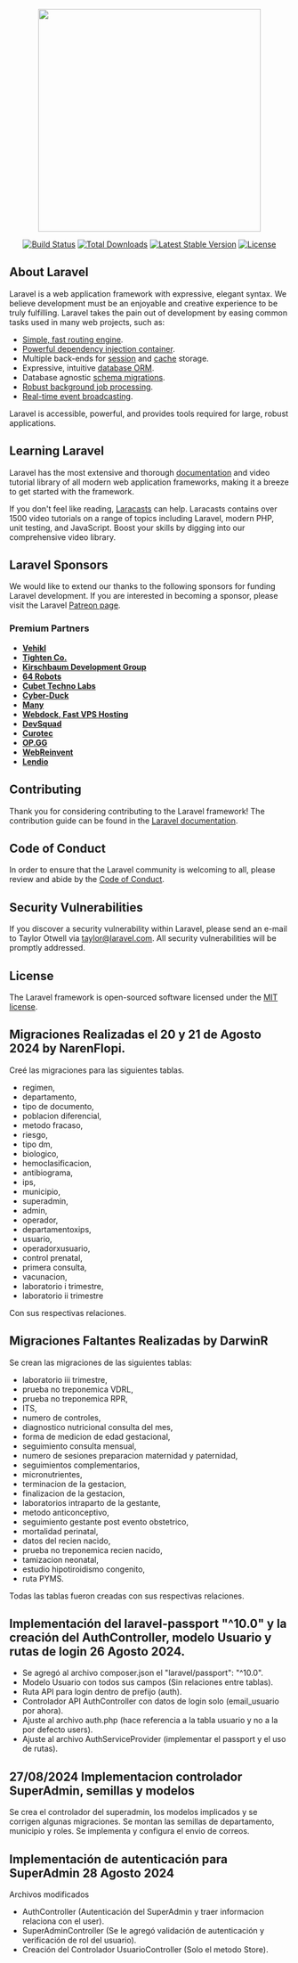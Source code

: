 <p align="center"><a href="https://laravel.com" target="_blank"><img src="https://raw.githubusercontent.com/laravel/art/master/logo-lockup/5%20SVG/2%20CMYK/1%20Full%20Color/laravel-logolockup-cmyk-red.svg" width="400"></a></p>

<p align="center">
<a href="https://travis-ci.org/laravel/framework"><img src="https://travis-ci.org/laravel/framework.svg" alt="Build Status"></a>
<a href="https://packagist.org/packages/laravel/framework"><img src="https://img.shields.io/packagist/dt/laravel/framework" alt="Total Downloads"></a>
<a href="https://packagist.org/packages/laravel/framework"><img src="https://img.shields.io/packagist/v/laravel/framework" alt="Latest Stable Version"></a>
<a href="https://packagist.org/packages/laravel/framework"><img src="https://img.shields.io/packagist/l/laravel/framework" alt="License"></a>
</p>

## About Laravel

Laravel is a web application framework with expressive, elegant syntax. We believe development must be an enjoyable and creative experience to be truly fulfilling. Laravel takes the pain out of development by easing common tasks used in many web projects, such as:

- [Simple, fast routing engine](https://laravel.com/docs/routing).
- [Powerful dependency injection container](https://laravel.com/docs/container).
- Multiple back-ends for [session](https://laravel.com/docs/session) and [cache](https://laravel.com/docs/cache) storage.
- Expressive, intuitive [database ORM](https://laravel.com/docs/eloquent).
- Database agnostic [schema migrations](https://laravel.com/docs/migrations).
- [Robust background job processing](https://laravel.com/docs/queues).
- [Real-time event broadcasting](https://laravel.com/docs/broadcasting).

Laravel is accessible, powerful, and provides tools required for large, robust applications.

## Learning Laravel

Laravel has the most extensive and thorough [documentation](https://laravel.com/docs) and video tutorial library of all modern web application frameworks, making it a breeze to get started with the framework.

If you don't feel like reading, [Laracasts](https://laracasts.com) can help. Laracasts contains over 1500 video tutorials on a range of topics including Laravel, modern PHP, unit testing, and JavaScript. Boost your skills by digging into our comprehensive video library.

## Laravel Sponsors

We would like to extend our thanks to the following sponsors for funding Laravel development. If you are interested in becoming a sponsor, please visit the Laravel [Patreon page](https://patreon.com/taylorotwell).

### Premium Partners

- **[Vehikl](https://vehikl.com/)**
- **[Tighten Co.](https://tighten.co)**
- **[Kirschbaum Development Group](https://kirschbaumdevelopment.com)**
- **[64 Robots](https://64robots.com)**
- **[Cubet Techno Labs](https://cubettech.com)**
- **[Cyber-Duck](https://cyber-duck.co.uk)**
- **[Many](https://www.many.co.uk)**
- **[Webdock, Fast VPS Hosting](https://www.webdock.io/en)**
- **[DevSquad](https://devsquad.com)**
- **[Curotec](https://www.curotec.com/services/technologies/laravel/)**
- **[OP.GG](https://op.gg)**
- **[WebReinvent](https://webreinvent.com/?utm_source=laravel&utm_medium=github&utm_campaign=patreon-sponsors)**
- **[Lendio](https://lendio.com)**

## Contributing

Thank you for considering contributing to the Laravel framework! The contribution guide can be found in the [Laravel documentation](https://laravel.com/docs/contributions).

## Code of Conduct

In order to ensure that the Laravel community is welcoming to all, please review and abide by the [Code of Conduct](https://laravel.com/docs/contributions#code-of-conduct).

## Security Vulnerabilities

If you discover a security vulnerability within Laravel, please send an e-mail to Taylor Otwell via [taylor@laravel.com](mailto:taylor@laravel.com). All security vulnerabilities will be promptly addressed.

## License

The Laravel framework is open-sourced software licensed under the [MIT license](https://opensource.org/licenses/MIT).

## Migraciones Realizadas el 20 y 21 de Agosto 2024 by NarenFlopi.

Creé las migraciones para las siguientes tablas.

- regimen, 
- departamento,
- tipo de documento,
- poblacion diferencial,
- metodo fracaso,
- riesgo,
- tipo dm,
- biologico,
- hemoclasificacion,
- antibiograma,
- ips,
- municipio,
- superadmin,
- admin,
- operador,
- departamentoxips,
- usuario,
- operadorxusuario,
- control prenatal,
- primera consulta,
- vacunacion,
- laboratorio i trimestre,
- laboratorio ii trimestre

Con sus respectivas relaciones.

## Migraciones Faltantes Realizadas by DarwinR

Se crean las migraciones de las siguientes tablas:

- laboratorio iii trimestre,
- prueba no treponemica VDRL,
- prueba no treponemica RPR,
- ITS,
- numero de controles, 
- diagnostico nutricional consulta del mes,
- forma de medicion de edad gestacional,
- seguimiento consulta mensual, 
- numero de sesiones preparacion maternidad y paternidad,
- seguimientos complementarios,
- micronutrientes, 
- terminacion de la gestacion,
- finalizacion de la gestacion,
- laboratorios intraparto de la gestante,
- metodo anticonceptivo, 
- seguimiento gestante post evento obstetrico,
- mortalidad perinatal,
- datos del recien nacido, 
- prueba no treponemica recien nacido,
- tamizacion neonatal, 
- estudio hipotiroidismo congenito, 
- ruta PYMS.

Todas las tablas fueron creadas con sus respectivas relaciones.

## Implementación del laravel-passport "^10.0" y la creación del AuthController, modelo Usuario y rutas de login 26 Agosto 2024.

- Se agregó al archivo composer.json el "laravel/passport": "^10.0".
- Modelo Usuario con todos sus campos (Sin relaciones entre tablas).
- Ruta API para login dentro de prefijo (auth).
- Controlador API AuthController con datos de login solo (email_usuario por ahora).
- Ajuste al archivo auth.php (hace referencia a la tabla usuario y no a la por defecto users).
- Ajuste al archivo AuthServiceProvider (implementar el passport y el uso de rutas).

## 27/08/2024 Implementacion controlador SuperAdmin, semillas y modelos

Se crea el controlador del superadmin, los modelos implicados y se corrigen algunas migraciones. Se montan las semillas de departamento, municipio y roles. Se implementa y configura el envio de correos.

## Implementación de autenticación para SuperAdmin 28 Agosto 2024

Archivos modificados 

- AuthController (Autenticación del SuperAdmin y traer informacion relaciona con el user).
- SuperAdminController (Se le agregó validación de autenticación y verificación de rol del usuario).
- Creación del Controlador UsuarioController (Solo el metodo Store).
